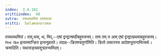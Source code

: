 ```yaml
---
index:  3.4.101
vrittiindex:  48
sutra:  तस्थस्थमिपां तांतंताऽमः
vritti:  balamanorama 
---
```


तस्थस्थमिपां। तस्,थस्, थ, मिप्,--एषां द्वन्द्वात्षष्ठीबहुवचनम्। ताम तम् त आम् एषां द्वन्द्वात्प्रथमाबहुवचनम्। `नित्यं ङित` इत्यस्मान्ङित इत्यनुव्रतते। तदाह--ङितश्चतुर्णामिति। ङितो लकारस्य आदेशभूतानामित्यर्थः। क्रमादिति। यथासङ्ख्यसूत्रलभ्यमिदम्। 

